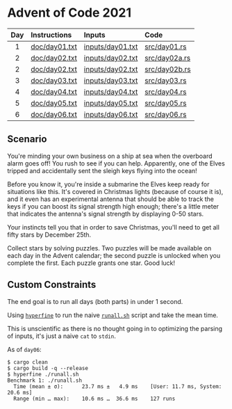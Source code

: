 # Advent of Code 2021

| Day | Instructions | Inputs | Code |
| :-: | :- | :- | :- |
| 1 |[doc/day01.txt](./doc/day01.txt) |[inputs/day01.txt](./inputs/day01.txt) | [src/day01.rs](./src/day01.rs) |
| 2 |[doc/day02.txt](./doc/day02.txt) |[inputs/day02.txt](./inputs/day02.txt) | [src/day02a.rs](./src/day02a.rs) |
| 2 |[doc/day02.txt](./doc/day02.txt) |[inputs/day02.txt](./inputs/day02.txt) | [src/day02b.rs](./src/day02b.rs) |
| 3 |[doc/day03.txt](./doc/day03.txt) |[inputs/day03.txt](./inputs/day03.txt) | [src/day03.rs](./src/day03.rs) |
| 4 |[doc/day04.txt](./doc/day04.txt) |[inputs/day04.txt](./inputs/day04.txt) | [src/day04.rs](./src/day04.rs) |
| 5 |[doc/day05.txt](./doc/day05.txt) |[inputs/day05.txt](./inputs/day05.txt) | [src/day05.rs](./src/day05.rs) |
| 6 |[doc/day06.txt](./doc/day06.txt) |[inputs/day06.txt](./inputs/day06.txt) | [src/day06.rs](./src/day06.rs) |

## Scenario

You're minding your own business on a ship at sea when the overboard alarm goes
off! You rush to see if you can help. Apparently, one of the Elves tripped and
accidentally sent the sleigh keys flying into the ocean!

Before you know it, you're inside a submarine the Elves keep ready for
situations like this. It's covered in Christmas lights (because of course it
is), and it even has an experimental antenna that should be able to track the
keys if you can boost its signal strength high enough; there's a little meter
that indicates the antenna's signal strength by displaying 0-50 stars.

Your instincts tell you that in order to save Christmas, you'll need to get all
fifty stars by December 25th.

Collect stars by solving puzzles. Two puzzles will be made available on each
day in the Advent calendar; the second puzzle is unlocked when you complete the
first. Each puzzle grants one star. Good luck!

## Custom Constraints

The end goal is to run all days (both parts) in under 1 second.

Using [`hyperfine`](https://github.com/sharkdp/hyperfine) to run the naive [`runall.sh`](./runall.sh) script and take the mean time.

This is unscientific as there is no thought going in to optimizing the parsing
of inputs, it's just a naive `cat` to `stdin`.

As of `day06`:

```
$ cargo clean
$ cargo build -q --release
$ hyperfine ./runall.sh
Benchmark 1: ./runall.sh
  Time (mean ± σ):      23.7 ms ±   4.9 ms    [User: 11.7 ms, System: 20.6 ms]
  Range (min … max):    10.6 ms …  36.6 ms    127 runs 
```
